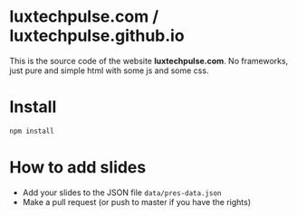 # luxtechpulse.com / luxtechpulse.github.io

This is the source code of the website **luxtechpulse.com**. 
No frameworks, just pure and simple html with some js and some css.

# Install

````bash
npm install
````

# How to add slides
- Add your slides to the JSON file `data/pres-data.json`
- Make a pull request (or push to master if you have the rights)
